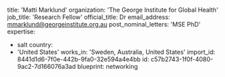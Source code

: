 title: 'Matti Marklund'
organization: 'The George Institute for Global Health'
job_title: 'Research Fellow'
official_title: Dr
email_address: mmarklund@georgeinstitute.org.au
post_nominal_letters: 'MSE PhD'
expertise:
  - salt
country:
  - 'United States'
works_in: 'Sweden, Australia, United States'
import_id: 8441d1d6-7f0e-442b-9fa0-32e594a4e4bb
id: c57b2743-1f0f-4080-9ac2-7d166076a3ad
blueprint: networking
